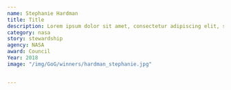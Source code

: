 ```yaml
---
name: Stephanie Hardman
title: Title
description: Lorem ipsum dolor sit amet, consectetur adipiscing elit, sed do eiusmod tempor incididunt ut labore et dolore magna aliqua.
category: nasa
story: stewardship
agency: NASA
award: Council
Year: 2018
image: "/img/GoG/winners/hardman_stephanie.jpg"


---
```

